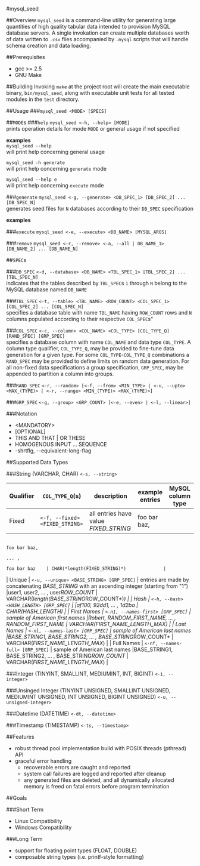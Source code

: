 #mysql_seed

##Overview
`mysql_seed` is a command-line utility for generating large quantities of high quality tabular data intended to provision MySQL database servers. A single invokation can create multiple databases worth of data written to `.csv` files accompanied by `.mysql` scripts that will handle schema creation and data loading.


##Prerequisites
- gcc >= 2.5
- GNU Make


##Building
Invoking `make` at the project root will create the main executable binary, `bin/mysql_seed`, along with executable unit tests for all tested modules in the `test` directory.


##Usage
###`mysql_seed <MODE> [SPECS]`



##`MODE`s
###`help`
`mysql_seed <-h, --help> [MODE]`  
prints operation details for mode `MODE` or general usage if not specified

**examples**  
`mysql_seed --help`  
will print help concerning general usage

`mysql_seed -h generate`  
will print help concerning `generate` mode

`mysql_seed --help e`  
will print help concerning `execute` mode



###`generate`
`mysql_seed <-g, --generate> <DB_SPEC_1> [DB_SPEC_2] ... [DB_SPEC_N]`  
generates seed files for `N` databases according to their `DB_SPEC` specification

**examples**  


###`execute`
`mysql_seed <-e, --execute> <DB_NAME> [MYSQL_ARGS]`  



###`remove`
`mysql_seed <-r, --remove> <-a, --all | DB_NAME_1> [DB_NAME_2] ... [DB_NAME_N]`  




##`SPEC`s

###`DB_SPEC`
`<-d, --database> <DB_NAME> <TBL_SPEC_1> [TBL_SPEC_2] ... [TBL_SPEC_N]`  
indicates that the tables described by `TBL_SPEC`s `1` through `N` belong to the MySQL database named `DB_NAME`


###`TBL_SPEC`
`<-t, --table> <TBL_NAME> <ROW_COUNT> <COL_SPEC_1> [COL_SPEC_2] ... [COL_SPEC_N]`  
specifies a database table with name `TBL_NAME` having `ROW_COUNT` rows and `N` columns populated according to their respective `COL_SPEC`s"


###`COL_SPEC`
`<-c, --column> <COL_NAME> <COL_TYPE> [COL_TYPE_Q] [RAND_SPEC] [GRP_SPEC]`  
specifies a database column with name `COL_NAME` and data type `COL_TYPE`. A column type qualifier, `COL_TYPE_Q`,  may be provided to fine-tune data generation for a given type. For some `COL_TYPE`-`COL_TYPE_Q` combinations a `RAND_SPEC` may be provided to define limits on random data generation. For all non-fixed data specifications a group specification, `GRP_SPEC`, may be appended to partition a column into groups.



###`RAND_SPEC`
`<-r, --random> [<-f, --from> <MIN_TYPE> | <-u, --upto> <MAX_(TYPE)> | <-r, --range> <MIN_(TYPE)> <MAX_(TYPE)>]`  




###`GRP_SPEC`
`<-g, --group> <GRP_COUNT> [<-e, --even> | <-l, --linear>]`  


###Notation
- &lt;MANDATORY&gt;
- [OPTIONAL]
- THIS AND THAT | OR THESE
- HOMOGENOUS INPUT ... SEQUENCE
- -shrtflg, --equivalent-long-flag


##Supported Data Types

###String (VARCHAR, CHAR)
`<-s, --string>`

| Qualifier       | `COL_TYPE_Q`(s)                           | description                             |example entries                                               | MySQL column type                         |
| --------------- | ----------------------------------------- | --------------------------------------- |--------------- | ----------------------------------------- |
| Fixed           | `<-f, --fixed> <FIXED_STRING>`            | all entries have value *FIXED_STRING*   |foo bar baz,
                                                                                                         foo bar baz,
                                                                                                         ... ,
                                                                                                         foo bar baz    | CHAR(*length(FIXED_STRING)*)              |
| Unique          | `<-u, --unique> <BASE_STRING> [GRP_SPEC]` | entries are made by concatenating
                                                                *BASE_STRING* with an ascending integer
                                                                (starting from "1")                     |user1, user2, ... , user*ROW_COUNT*                           | VARCHAR(*length(BASE_STRING*ROW_COUNT*)*) |
| Hash            | `<-h, --hash> <HASH_LENGTH> [GRP_SPEC]`   | |af100, 92dd1, ... , 1d2ba      | CHAR(*HASH_LENGTH*)                       |
| First Names     | `<-n1, --names-first> [GRP_SPEC]`         | sample of American first names  |Robert, RANDOM_FIRST_NAME, ... , RANDOM_FIRST_NAME | VARCHAR(*FIRST_NAME_LENGTH_MAX*)          |
| Last Names      | `<-nl, --names-last> [GRP_SPEC]`          | sample of American last names   |BASE_STRING1, BASE_STRING2, ... , BASE_STRING*ROW_COUNT* | VARCHAR(*FIRST_NAME_LENGTH_MAX*)          |
| Full Names      | `<-nf, --names-full> [GRP_SPEC]`          | sample of American last names   |BASE_STRING1, BASE_STRING2, ... , BASE_STRING*ROW_COUNT* | VARCHAR(*FIRST_NAME_LENGTH_MAX*)          |


###Integer (TINYINT, SMALLINT, MEDIUMINT, INT, BIGINT)
`<-i, --integer>`

###Unsinged Integer (TINYINT UNSIGNED, SMALLINT UNSIGNED, MEDIUMINT UNSIGNED, INT UNSIGNED, BIGINT UNSIGNED)
`<-u, --unsigned-integer>`

###Datetime (DATETIME)
`<-dt, --datetime>`

###Timestamp (TIMESTAMP)
`<-ts, --timestamp>`


##Features
- robust thread pool implementation build with POSIX threads (pthread) API
- graceful error handling
  - recoverable errors are caught and reported
  - system call failures are logged and reported after cleanup
  - any generated files are deleted, and all dynamically allocated memory is freed on fatal errors before program termination


##Goals

###Short Term
- Linux Compatibility
- Windows Compatibility

###Long Term
- support for floating point types (FLOAT, DOUBLE)
- composable string types (i.e. printf-style formatting)
